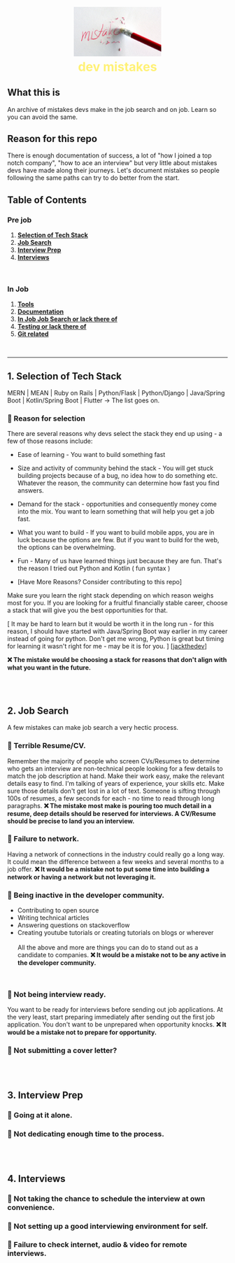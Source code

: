 <h1 align="center" style="font-weight: bold; color: #FFF176;">
  <br>
  <a href="https://github.com/leonardomso/33"><img src="mistake.jpg" alt="Mistakes" width="200" /></a>
  <br>
  dev mistakes
</h1>

## What this is
An archive of mistakes devs make in the job search and on job. Learn so you can avoid the same.

## Reason for this repo
There is enough documentation of success, a lot of "how I joined a top notch company", "how to ace an interview" but very little about mistakes devs have made along their journeys. Let's document mistakes so people following the same paths can try to do better from the start.

## <a id="table-of-contents">Table of Contents</a>

### Pre job

1. **[Selection of Tech Stack](#1-selection-of-tech-stack)**
2. **[Job Search](#2-job-search)**
3. **[Interview Prep](#3-interview-prep)**
4. **[Interviews](#4-interviews)**
<br />

### In Job

1. **[Tools](#1-tools)**
2. **[Documentation](#2-documentation)**
3. **[In Job Job Search or lack there of](#3-in-job-job-search-or-lack-there-of)**
4. **[Testing or lack there of](#4-testing-or-lack-there-of)**
5. **[Git related](#5-git-related)**

<br />
<hr />

## 1. Selection of Tech Stack
MERN | MEAN | Ruby on Rails | Python/Flask | Python/Django | Java/Spring Boot | Kotlin/Spring Boot | Flutter -> The list goes on.
### 🔶 Reason for selection

There are several reasons why devs select the stack they end up using - a few of those reasons include: <br />

- Ease of learning - You want to build something fast
- Size and activity of community behind the stack - You will get stuck building projects because of a bug, no idea how to do something etc. Whatever the reason, the community can determine how fast you find answers.
- Demand for the stack - opportunities and consequently money come into the mix. You want to learn something that will help you get a job fast.
- What you want to build - If you want to build mobile apps, you are in luck because the options are few. But if you want to build for the web, the options can be overwhelming.
- Fun - Many of us have learned things just because they are fun. That's the reason I tried out Python and Kotlin ( fun syntax )

- [Have More Reasons? Consider contributing to this repo]

Make sure you learn the right stack depending on which reason weighs most for you. If you are looking for a fruitful financially stable career, choose a stack that will give you the best opportunities for that. 

[
  It may be hard to learn but it would be worth it in the long run - for this reason, I should have started with Java/Spring Boot way earlier in my career instead of going for python. Don't get me wrong, Python is great but timing for learning it wasn't right for me - may be it is for you.
] [[jackthedev](https://github.com/jacksonk-dev)]

<b>❌ The mistake would be choosing a stack for reasons that don't align with what you want in the future.</b>


<br /><br />

## 2. Job Search
A few mistakes can make job search a very hectic process.
### 🔶 Terrible Resume/CV. 
Remember the majority of people who screen CVs/Resumes to determine who gets an interview are non-technical people looking for a few details to match the job description at hand. Make their work easy, make the relevant details easy to find. I'm talking of years of experience, your skills etc. Make sure those details don't get lost in a lot of text. Someone is sifting through 100s of resumes, a few seconds for each - no time to read through long paragraphs. <b>❌ The mistake most make is pouring too much detail in a resume, deep details should be reserved for interviews. A CV/Resume should be precise to land you an interview.</b>

### 🔶 Failure to network. 
Having a network of connections in the industry could really go a long way. It could mean the difference between a few weeks and several months to a job offer. <b>❌ It would be a mistake not to put some time into building a network or having a network but not leveraging it.</b>

### 🔶 Being inactive in the developer community. 
  - Contributing to open source
  - Writing technical articles
  - Answering questions on stackoverflow
  - Creating youtube tutorials or creating tutorials on blogs or wherever
  <br /><br />
  All the above and more are things you can do to stand out as a candidate to companies. <b>❌ It would be a mistake not to be any active in the developer community.</b>

  <br />

### 🔶 Not being interview ready. 
You want to be ready for interviews before sending out job applications. At the very least, start preparing immediately after sending out the first job application. You don't want to be unprepared when opportunity knocks. <b>❌ It would be a mistake not to prepare for opportunity.</b>

### 🔶 Not submitting a cover letter?

<br /><br />

## 3. Interview Prep
### 🔶 Going at it alone.
### 🔶 Not dedicating enough time to the process.

<br /><br />

## 4. Interviews
### 🔶 Not taking the chance to schedule the interview at own convenience.
### 🔶 Not setting up a good interviewing environment for self.
### 🔶 Failure to check internet, audio & video for remote interviews.